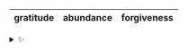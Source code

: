 | gratitude | abundance | forgiveness |
| :-------: | :-------: | :---------: |

<details>
  <summary>✨</summary>
  These words are chosen at random each day. New words will appear here tomorrow morning.
</details>